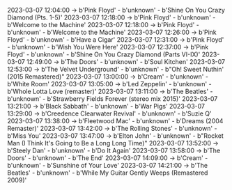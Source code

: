 2023-03-07 12:04:00 -> b'Pink Floyd' - b'unknown' - b'Shine On You Crazy Diamond (Pts. 1-5)'
2023-03-07 12:18:00 -> b'Pink Floyd' - b'unknown' - b'Welcome to the Machine'
2023-03-07 12:18:00 -> b'Pink Floyd' - b'unknown' - b'Welcome to the Machine'
2023-03-07 12:26:00 -> b'Pink Floyd' - b'unknown' - b'Have a Cigar'
2023-03-07 12:31:00 -> b'Pink Floyd' - b'unknown' - b'Wish You Were Here'
2023-03-07 12:37:00 -> b'Pink Floyd' - b'unknown' - b'Shine On You Crazy Diamond (Parts VI-IX)'
2023-03-07 12:49:00 -> b'The Doors' - b'unknown' - b'Soul Kitchen'
2023-03-07 12:53:00 -> b'The Velvet Underground' - b'unknown' - b"Oh! Sweet Nuthin' (2015 Remastered)"
2023-03-07 13:00:00 -> b'Cream' - b'unknown' - b'White Room'
2023-03-07 13:05:00 -> b'Led Zeppelin' - b'unknown' - b'Whole Lotta Love (remaster)'
2023-03-07 13:11:00 -> b'The Beatles' - b'unknown' - b'Strawberry Fields Forever (stereo mix 2015)'
2023-03-07 13:21:00 -> b'Black Sabbath' - b'unknown' - b'War Pigs'
2023-03-07 13:29:00 -> b'Creedence Clearwater Revival' - b'unknown' - b'Suzie Q'
2023-03-07 13:38:00 -> b'Fleetwood Mac' - b'unknown' - b'Dreams (2004 Remaster)'
2023-03-07 13:42:00 -> b'The Rolling Stones' - b'unknown' - b'Miss You'
2023-03-07 13:47:00 -> b'Elton John' - b'unknown' - b"Rocket Man (I Think It's Going to Be a Long Long Time)"
2023-03-07 13:52:00 -> b'Steely Dan' - b'unknown' - b'Do It Again'
2023-03-07 13:58:00 -> b'The Doors' - b'unknown' - b'The End'
2023-03-07 14:09:00 -> b'Cream' - b'unknown' - b'Sunshine of Your Love'
2023-03-07 14:21:00 -> b'The Beatles' - b'unknown' - b'While My Guitar Gently Weeps (Remastered 2009)'

